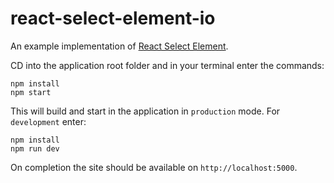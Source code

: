 # react-select-element-io

An example implementation of [React Select Element](https://github.com/sequencemedia/react-select-element).

CD into the application root folder and in your terminal enter the commands:

```
npm install
npm start
```

This will build and start in the application in `production` mode. For `development` enter:

```
npm install
npm run dev
```

On completion the site should be available on `http://localhost:5000`.
